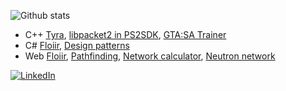![Github stats](https://github-readme-stats.vercel.app/api?username=h4570&show_icons=true&theme=radical)  
- C++ [Tyra](https://github.com/h4570/tyra), [libpacket2 in PS2SDK](https://github.com/ps2dev/ps2sdk/commit/f870e2d4127d3b06fe6acd19025aba9eaa254edc), [GTA:SA Trainer](https://github.com/h4570/gtasa-internal-trainer)  
- C# [Floiir](https://github.com/h4570/floiir), [Design patterns](https://github.com/h4570/design-patterns)  
- Web [Floiir](https://github.com/h4570/floiir), [Pathfinding](https://github.com/h4570/pathfinding), [Network calculator](https://github.com/h4570/network-calculator), [Neutron network](https://github.com/h4570/p5-neutron-network)  
  
[![LinkedIn][linkedin-shield]][linkedin-url]  

[linkedin-shield]: https://img.shields.io/badge/-LinkedIn-black.svg?style=flat-square&logo=linkedin&colorB=555  
[linkedin-url]: https://linkedin.com/in/sandro-sobczyński-28820b15a/  
